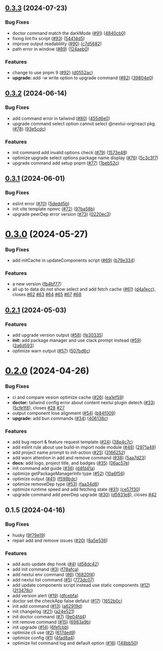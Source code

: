 ## [0.3.3](https://github.com/nextui-org/nextui-cli/compare/v0.3.2...v0.3.3) (2024-07-23)

### Bug Fixes

- doctor command match the darkMode ([#91](https://github.com/nextui-org/nextui-cli/issues/91)) ([4840cb0](https://github.com/nextui-org/nextui-cli/commit/4840cb0cd0581d6b17e37bc1220bd1ad61b16a4d))
- fixing lint:fix script ([#93](https://github.com/nextui-org/nextui-cli/issues/93)) ([54414d5](https://github.com/nextui-org/nextui-cli/commit/54414d5bdd09906fbc0fd824842c18bbd110b7b1))
- improve output readablility ([#90](https://github.com/nextui-org/nextui-cli/issues/90)) ([c7d5682](https://github.com/nextui-org/nextui-cli/commit/c7d56821c49b6bacc5b0297fc071e30c0aabe0c8))
- path error in window ([#89](https://github.com/nextui-org/nextui-cli/issues/89)) ([124aeb0](https://github.com/nextui-org/nextui-cli/commit/124aeb035f5b054f0ee82e340389e93931f5d83a))

### Features

- change to use pnpm 9 ([#92](https://github.com/nextui-org/nextui-cli/issues/92)) ([d0552ac](https://github.com/nextui-org/nextui-cli/commit/d0552ac489014cd5b1ea93ed4cf983cb65d83066))
- **upgrade:** add -w write option to upgrade command ([#82](https://github.com/nextui-org/nextui-cli/issues/82)) ([39804e0](https://github.com/nextui-org/nextui-cli/commit/39804e0a393970c04fff2c50bb1ea807f651b8a3))

## [0.3.2](https://github.com/nextui-org/nextui-cli/compare/v0.3.1...v0.3.2) (2024-06-14)

### Bug Fixes

- add command error in tailwind ([#80](https://github.com/nextui-org/nextui-cli/issues/80)) ([455d6e0](https://github.com/nextui-org/nextui-cli/commit/455d6e03ed33f2bba18cb5cd113966af0a7dc69f))
- upgrade command select option cannot select @nextui-org/react pkg ([#78](https://github.com/nextui-org/nextui-cli/issues/78)) ([93e5cdc](https://github.com/nextui-org/nextui-cli/commit/93e5cdc98299ec75d5720c0a6d44d08241c66dc7))

### Features

- init command add invalid options check ([#79](https://github.com/nextui-org/nextui-cli/issues/79)) ([1573e48](https://github.com/nextui-org/nextui-cli/commit/1573e481f15d8bb0660b0037c226799898285d86))
- optimize upgrade select options package name display ([#76](https://github.com/nextui-org/nextui-cli/issues/76)) ([5c3c3f7](https://github.com/nextui-org/nextui-cli/commit/5c3c3f70bb75b80157075e4817a9ea47c67fa573))
- upgrade command add setup pnpm ([#77](https://github.com/nextui-org/nextui-cli/issues/77)) ([1beb52c](https://github.com/nextui-org/nextui-cli/commit/1beb52ce1b88583649aa7ae837780d708eab31eb))

## [0.3.1](https://github.com/nextui-org/nextui-cli/compare/v0.3.0...v0.3.1) (2024-06-01)

### Bug Fixes

- eslint error ([#70](https://github.com/nextui-org/nextui-cli/issues/70)) ([5dedd5b](https://github.com/nextui-org/nextui-cli/commit/5dedd5b88d3773411a2ef5ff235540e04cedf25c))
- init vite template npmrc ([#72](https://github.com/nextui-org/nextui-cli/issues/72)) ([97ba58b](https://github.com/nextui-org/nextui-cli/commit/97ba58b1389f8149e361c105753d2fc995f9fcb0))
- upgrade peerDep error version ([#73](https://github.com/nextui-org/nextui-cli/issues/73)) ([0220ec3](https://github.com/nextui-org/nextui-cli/commit/0220ec3b6f362b466864a1c56527b9085df1626b))

# [0.3.0](https://github.com/nextui-org/nextui-cli/compare/v0.2.1...v0.3.0) (2024-05-27)

### Bug Fixes

- add initCache in updateComponents script ([#69](https://github.com/nextui-org/nextui-cli/issues/69)) ([b79e334](https://github.com/nextui-org/nextui-cli/commit/b79e3344cd66c6293e0910a344be4beb9ce711ee))

### Features

- a new version ([fb4bf77](https://github.com/nextui-org/nextui-cli/commit/fb4bf7778648fdf39e1ca497bbf7fc61d2778a77))
- all up to data do not show select and add fetch cache ([#61](https://github.com/nextui-org/nextui-cli/issues/61)) ([d4a1ecc](https://github.com/nextui-org/nextui-cli/commit/d4a1ecc608fc1203d9433053c4fe8d791613fffb)), closes [#62](https://github.com/nextui-org/nextui-cli/issues/62) [#63](https://github.com/nextui-org/nextui-cli/issues/63) [#64](https://github.com/nextui-org/nextui-cli/issues/64) [#65](https://github.com/nextui-org/nextui-cli/issues/65) [#67](https://github.com/nextui-org/nextui-cli/issues/67) [#68](https://github.com/nextui-org/nextui-cli/issues/68)

## [0.2.1](https://github.com/nextui-org/nextui-cli/compare/v0.2.0...v0.2.1) (2024-05-03)

### Features

- add upgrade version output ([#58](https://github.com/nextui-org/nextui-cli/issues/58)) ([fe30335](https://github.com/nextui-org/nextui-cli/commit/fe303359a127faa9e484c9da741332df8ab6058f))
- **init:** add package manager and use clack prompt instead ([#59](https://github.com/nextui-org/nextui-cli/issues/59)) ([2a6d593](https://github.com/nextui-org/nextui-cli/commit/2a6d593624e4b3c65b4d971a8728b5916185be0f))
- optimize warn output ([#57](https://github.com/nextui-org/nextui-cli/issues/57)) ([507bd6c](https://github.com/nextui-org/nextui-cli/commit/507bd6cdfc8ea4ebe88e72ae765a85a4834bc8d4))

# [0.2.0](https://github.com/nextui-org/nextui-cli/compare/v0.1.5...v0.2.0) (2024-04-26)

### Bug Fixes

- ci and compare vesion optimize cache ([#26](https://github.com/nextui-org/nextui-cli/issues/26)) ([ea1ef59](https://github.com/nextui-org/nextui-cli/commit/ea1ef59a71553d7aab7fcbdb6f3856aed00c9ab5))
- **doctor:** tailwind config error about content nextui plugin detech ([#33](https://github.com/nextui-org/nextui-cli/issues/33)) ([5cfe1f8](https://github.com/nextui-org/nextui-cli/commit/5cfe1f88b0fc562942d676c65120acfb984f93d8)), closes [#28](https://github.com/nextui-org/nextui-cli/issues/28) [#27](https://github.com/nextui-org/nextui-cli/issues/27)
- output component lose alignment ([#54](https://github.com/nextui-org/nextui-cli/issues/54)) ([b84f009](https://github.com/nextui-org/nextui-cli/commit/b84f009be9bee1617429ad9519baa6a1fa3c9690))
- **upgrade:** add bun commands ([#34](https://github.com/nextui-org/nextui-cli/issues/34)) ([406138c](https://github.com/nextui-org/nextui-cli/commit/406138c5ed3b002d67f51db24d2fa225e9c32671))

### Features

- add bug report & feature request template ([#24](https://github.com/nextui-org/nextui-cli/issues/24)) ([38e4c7c](https://github.com/nextui-org/nextui-cli/commit/38e4c7c37489c174291d8b9d59ad59469906f7c6))
- add eslint rule about use build-in import node module ([#48](https://github.com/nextui-org/nextui-cli/issues/48)) ([2971a49](https://github.com/nextui-org/nextui-cli/commit/2971a49a1c115715447f291caef1aadc71473537))
- add project name prompt to init-action ([#25](https://github.com/nextui-org/nextui-cli/issues/25)) ([3166252](https://github.com/nextui-org/nextui-cli/commit/3166252d8a4f81b9babbb19f9edb4ed758e569f3))
- add warn attention in add and remove command ([#38](https://github.com/nextui-org/nextui-cli/issues/38)) ([5aa7d23](https://github.com/nextui-org/nextui-cli/commit/5aa7d23951998cb296fba7a5a956be236fb8a8ae))
- **docs:** add logo, project title, and badges ([#35](https://github.com/nextui-org/nextui-cli/issues/35)) ([06ac57e](https://github.com/nextui-org/nextui-cli/commit/06ac57e6c18bade7c6dc3ce28a9b105fe66b94e1))
- init command add guide ([#36](https://github.com/nextui-org/nextui-cli/issues/36)) ([d4fd41a](https://github.com/nextui-org/nextui-cli/commit/d4fd41a426933e7e13b9501b9d64c260fe9e95e7))
- optimize getPackageManagerInfo type ([#52](https://github.com/nextui-org/nextui-cli/issues/52)) ([10a6f56](https://github.com/nextui-org/nextui-cli/commit/10a6f569e45560c743d715fa99b9e0d62fab1ddc))
- optimize output ([#41](https://github.com/nextui-org/nextui-cli/issues/41)) ([f598bdc](https://github.com/nextui-org/nextui-cli/commit/f598bdc2327b7b73d25a2926c282693e15cd5820))
- optimize removeDep type ([#53](https://github.com/nextui-org/nextui-cli/issues/53)) ([faa34d8](https://github.com/nextui-org/nextui-cli/commit/faa34d8cd28176e3e62d9f97c3cf4a4a89f272db))
- optimize runtime speed and add fetching state ([#31](https://github.com/nextui-org/nextui-cli/issues/31)) ([ce57f30](https://github.com/nextui-org/nextui-cli/commit/ce57f300ae4253777f3c9742d53e0a00c90b39fa))
- upgrade command add peerDep upgrade ([#30](https://github.com/nextui-org/nextui-cli/issues/30)) ([d5931e8](https://github.com/nextui-org/nextui-cli/commit/d5931e8eefad1cf115da541cc2a5fc912aae7d8e)), closes [#42](https://github.com/nextui-org/nextui-cli/issues/42)

## 0.1.5 (2024-04-16)

### Bug Fixes

- husky ([9f79e19](https://github.com/nextui-org/nextui-cli/commit/9f79e19c680dbde45d779df7e94819d12052f201))
- repair add and remove issues ([#20](https://github.com/nextui-org/nextui-cli/issues/20)) ([8a5e536](https://github.com/nextui-org/nextui-cli/commit/8a5e5369b77ec480008c3bf96946a3d107d88ea8))

### Features

- add auto update dep hook ([#4](https://github.com/nextui-org/nextui-cli/issues/4)) ([d58dc42](https://github.com/nextui-org/nextui-cli/commit/d58dc422a1d34b499de3967a06777f6d7158a3d5))
- add init command ([#3](https://github.com/nextui-org/nextui-cli/issues/3)) ([f78afca](https://github.com/nextui-org/nextui-cli/commit/f78afcabce80852b898ead19fb2f814ea0117643))
- add nextui env command ([#6](https://github.com/nextui-org/nextui-cli/issues/6)) ([16820f4](https://github.com/nextui-org/nextui-cli/commit/16820f408db137b41f85d31625ab7b2aa0403103))
- add nextui list command ([#5](https://github.com/nextui-org/nextui-cli/issues/5)) ([773dc07](https://github.com/nextui-org/nextui-cli/commit/773dc078eafa136cc25d8be4a360b17defc951dc))
- add update components script instead use static components ([#12](https://github.com/nextui-org/nextui-cli/issues/12)) ([2f3478c](https://github.com/nextui-org/nextui-cli/commit/2f3478ce0ca1569e97bb7eb651d90e2ac3a11038))
- add version alert ([#19](https://github.com/nextui-org/nextui-cli/issues/19)) ([dfcebfa](https://github.com/nextui-org/nextui-cli/commit/dfcebfa071badad2a2b6b33d0c0ec6b8ac1805ca))
- doctor set the checkApp false defalut ([#17](https://github.com/nextui-org/nextui-cli/issues/17)) ([1652b0c](https://github.com/nextui-org/nextui-cli/commit/1652b0c40985e0ce9152cad4919c03f4dac8c158))
- init add command ([#13](https://github.com/nextui-org/nextui-cli/issues/13)) ([a62919d](https://github.com/nextui-org/nextui-cli/commit/a62919d5de21e110090273f920d1972ed99c687a))
- init changelog ([#21](https://github.com/nextui-org/nextui-cli/issues/21)) ([a24e521](https://github.com/nextui-org/nextui-cli/commit/a24e521b7617d6c000d3646aace78e336199a66b))
- init doctor command ([#7](https://github.com/nextui-org/nextui-cli/issues/7)) ([9e04fd4](https://github.com/nextui-org/nextui-cli/commit/9e04fd4ad1030c6a55da1383d010676f3120cc47))
- init remove command ([#15](https://github.com/nextui-org/nextui-cli/issues/15)) ([6983a9b](https://github.com/nextui-org/nextui-cli/commit/6983a9b3634d5fb2346666ca922f13886dfc82c8))
- init upgrade ([#14](https://github.com/nextui-org/nextui-cli/issues/14)) ([6fefcbb](https://github.com/nextui-org/nextui-cli/commit/6fefcbb27d1312aa549da43b01957102d5c7bdfb))
- optimize cli use ([#2](https://github.com/nextui-org/nextui-cli/issues/2)) ([617ded9](https://github.com/nextui-org/nextui-cli/commit/617ded9a674b4c3e512cafdaebc260977f900bcf))
- optimize config ([#1](https://github.com/nextui-org/nextui-cli/issues/1)) ([4fad8a4](https://github.com/nextui-org/nextui-cli/commit/4fad8a4b9e19eccf91875e1671e91fe92e9d99d8))
- optimize list command log and default option ([#16](https://github.com/nextui-org/nextui-cli/issues/16)) ([148bb50](https://github.com/nextui-org/nextui-cli/commit/148bb50d3ce141361a5a68b4fbb36697c56e9c4a))
